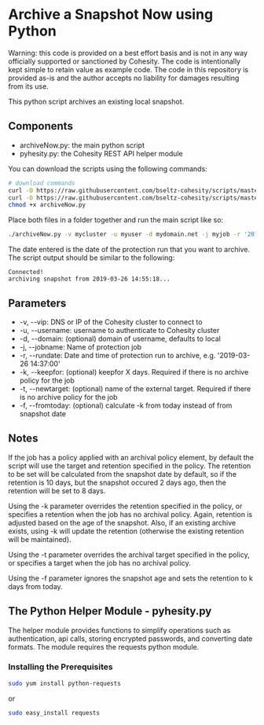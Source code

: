 # Archive a Snapshot Now using Python

Warning: this code is provided on a best effort basis and is not in any way officially supported or sanctioned by Cohesity. The code is intentionally kept simple to retain value as example code. The code in this repository is provided as-is and the author accepts no liability for damages resulting from its use.

This python script archives an existing local snapshot.

## Components

* archiveNow.py: the main python script
* pyhesity.py: the Cohesity REST API helper module

You can download the scripts using the following commands:

```bash
# download commands
curl -O https://raw.githubusercontent.com/bseltz-cohesity/scripts/master/python/archiveNow/archiveNow.py
curl -O https://raw.githubusercontent.com/bseltz-cohesity/scripts/master/python/pyhesity.py
chmod +x archiveNow.py

```

Place both files in a folder together and run the main script like so:

```bash
./archiveNow.py -v mycluster -u myuser -d mydomain.net -j myjob -r '2019-03-26 14:55:00'
```

The date entered is the date of the protection run that you want to archive. The script output should be similar to the following:

```text
Connected!
archiving snapshot from 2019-03-26 14:55:18...
```

## Parameters

* -v, --vip: DNS or IP of the Cohesity cluster to connect to
* -u, --username: username to authenticate to Cohesity cluster
* -d, --domain: (optional) domain of username, defaults to local
* -j, --jobname: Name of protection job
* -r, --rundate: Date and time of protection run to archive, e.g. '2019-03-26 14:37:00'
* -k, --keepfor: (optional) keepfor X days. Required if there is no archive policy for the job
* -t, --newtarget: (optional) name of the external target. Required if there is no archive policy for the job
* -f, --fromtoday: (optional) calculate -k from today instead of from snapshot date

## Notes

If the job has a policy applied with an archival policy element, by default the script will use the target and retention specified in the policy. The retention to be set will be calculated from the snapshot date by default, so if the retention is 10 days, but the snapshot occured 2 days ago, then the retention will be set to 8 days.

Using the -k parameter overrides the retention specified in the policy, or specifies a retention when the job has no archival policy. Again, retention is adjusted based on the age of the snapshot. Also, if an existing archive exists, using -k will update the retention (otherwise the existing retention will be maintained).

Using the -t parameter overrides the archival target specified in the policy, or specifies a target when the job has no archival policy.

Using the -f parameter ignores the snapshot age and sets the retention to k days from today.

## The Python Helper Module - pyhesity.py

The helper module provides functions to simplify operations such as authentication, api calls, storing encrypted passwords, and converting date formats. The module requires the requests python module.

### Installing the Prerequisites

```bash
sudo yum install python-requests
```

or

```bash
sudo easy_install requests
```
